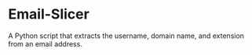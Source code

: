 # Email-Slicer
A Python script that extracts the username, domain name, and extension from an email address.
